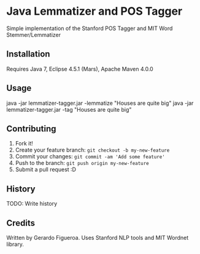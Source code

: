 # Java Lemmatizer and POS Tagger

Simple implementation of the Stanford POS Tagger and MIT Word Stemmer/Lemmatizer

## Installation

Requires Java 7, Eclipse 4.5.1 (Mars), Apache Maven 4.0.0

## Usage

java -jar lemmatizer-tagger.jar -lemmatize "Houses are quite big"
java -jar lemmatizer-tagger.jar -tag "Houses are quite big"

## Contributing

1. Fork it!
2. Create your feature branch: `git checkout -b my-new-feature`
3. Commit your changes: `git commit -am 'Add some feature'`
4. Push to the branch: `git push origin my-new-feature`
5. Submit a pull request :D

## History

TODO: Write history

## Credits
Written by Gerardo Figueroa.
Uses Stanford NLP tools and MIT Wordnet library.